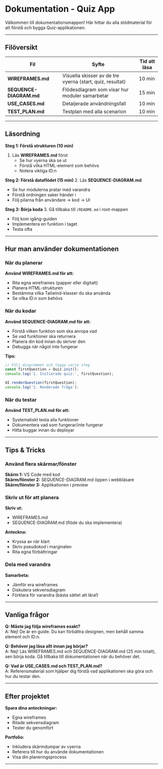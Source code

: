 # Dokumentation - Quiz App

Välkommen till dokumentationsmappen! Här hittar du alla stödmaterial för att förstå och bygga Quiz-applikationen.

---

## Filöversikt

| Fil | Syfte | Tid att läsa |
|-----|-------|--------------|
| **WIREFRAMES.md** | Visuella skisser av de tre vyerna (start, quiz, resultat) | 10 min |
| **SEQUENCE-DIAGRAM.md** | Flödesdiagram som visar hur moduler samarbetar | 15 min |
| **USE_CASES.md** | Detaljerade användningsfall | 10 min |
| **TEST_PLAN.md** | Testplan med alla scenarion | 10 min |

---

## Läsordning 

**Steg 1: Förstå strukturen (10 min)**
1. Läs **WIREFRAMES.md** först
   - Se hur vyerna ska se ut
   - Förstå vilka HTML-element som behövs
   - Notera viktiga ID:n

**Steg 2: Förstå dataflödet (15 min)**
2. Läs **SEQUENCE-DIAGRAM.md**
   - Se hur modulerna pratar med varandra
   - Förstå ordningen saker händer i
   - Följ pilarna från användare → kod → UI

**Steg 3: Börja koda**
3. Gå tillbaka till `/README.md` i root-mappen
   - Följ kom igång-guiden
   - Implementera en funktion i taget
   - Testa ofta

---

## Hur man använder dokumentationen

### När du planerar

**Använd WIREFRAMES.md för att:**
- Rita egna wireframes (papper eller digitalt)
- Planera HTML-strukturen
- Bestämma vilka Tailwind-klasser du ska använda
- Se vilka ID:n som behövs

### När du kodar

**Använd SEQUENCE-DIAGRAM.md för att:**
- Förstå vilken funktion som ska anropa vad
- Se vad funktioner ska returnera
- Planera din kod innan du skriver den
- Debugga när något inte fungerar

**Tips:**
```javascript
// Följ diagrammet och logga varje steg
const firstQuestion = Quiz.init();
console.log('1. Initierade quiz:', firstQuestion);

UI.renderQuestion(firstQuestion);
console.log('2. Renderade fråga');
```

### När du testar

**Använd TEST_PLAN.md för att:**
- Systematiskt testa alla funktioner
- Dokumentera vad som fungerar/inte fungerar
- Hitta buggar innan du deployar

---

##  Tips & Tricks

### Använd flera skärmar/fönster

**Skärm 1:** VS Code med kod  
**Skärm/fönster 2:** SEQUENCE-DIAGRAM.md öppen i webbläsare  
**Skärm/fönster 3:** Applikationen i preview

### Skriv ut för att planera

**Skriv ut:**
- WIREFRAMES.md
- SEQUENCE-DIAGRAM.md (flöde du ska implementera)

**Anteckna:**
- Kryssa av när klart
- Skriv pseudokod i marginalen
- Rita egna förbättringar

### Dela med varandra

**Samarbeta:**
- Jämför era wireframes
- Diskutera sekvensdiagram
- Förklara för varandra (bästa sättet att lära!)

---

## Vanliga frågor

**Q: Måste jag följa wireframes exakt?**  
A: Nej! De är en guide. Du kan förbättra designen, men behåll samma element och ID:n.

**Q: Behöver jag läsa allt innan jag börjar?**  
A: Nej! Läs WIREFRAMES.md och SEQUENCE-DIAGRAM.md (25 min totalt), sen börja koda.
   Gå tillbaka till dokumentationen när du behöver det.

**Q: Vad är USE_CASES.md och TEST_PLAN.md?**  
A: Referensmaterial som hjälper dig förstå vad applikationen ska göra och hur du testar den.

---

## Efter projektet

**Spara dina anteckningar:**
- Egna wireframes
- Ritade sekvensdiagram
- Tester du genomfört

**Portfolio:**
- Inkludera skärmdumpar av vyerna
- Referera till hur du använde dokumentationen
- Visa din planeringsprocess

---